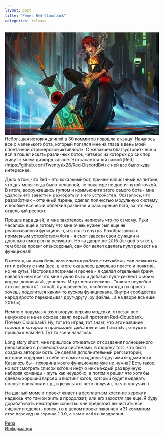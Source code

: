 ```yaml
---
layout: post
title: "Релиз Red-Cloudbank"
categories: release
---
```

<img src="/images/fulls/07.jpg" class="fit image">
Небольшая история длиной в 30 коммитов подошла к концу! Началось все с маленького бота, который попался мне на глаза в день моей спонтанной стримерской активности. С желанием благоустроить все и вся я пошел искать различных ботов, четверо из которых до сих пор живут в моем дискорд канале. Что касается той самой [Red](https://github.com/Twentysix26/Red-DiscordBot) с ней все было куда интереснее.

Дело в том, что Red - это локальный бот, причем написанный на питоне, что для меня тогда было желанной, не пока еще не достигнутой точкой. В итоге, вооружившись гуглом и коммьюнити этого самого бота - мне удалось его завести и разобраться в его устройстве. Оказалось, что разработчик - отличный парень, сделал полностью модульную систему и вообще всячески облегчил развитие и расширение бота, за что ему отдельный респект.

Прошла пара дней, и мне захотелось написать что-то самому. Руки чесались еще и потому что мне очень нужен был еще не реализованный функционал, и я полез внутрь. Разобравшись с примерным устройством бота - я смог завести свои функции и довольно смотрел на результат. Но на дворе же 2016 (for god's sake!), тем более проект опенсорсный, сам бог велел сделать пулл реквест на функционал!

В итоге я, не имея большого опыта в работе с гитхабом - сел осваивать гит и работу с ним (все, в итоге оказалось довольно просто и понятно, но не суть). Настроив апстримы и прочее - я сделал отдельный бранч, наваял в нем все что мне нужно было и добавил пулл-реквест с моим кодом, довольный, донельзя. И тут меня осенило - "как же неудобно это все делать". Гитхаб, пулл реквесты, особенно когда ты просто хочешь поделиться каким-то куском функционала. Внутри сообщества народ просто перекидывал друг-другу .py файлы... а на дворе все еще 2016 =)

Немного подумав я взял вторую версию модерки, отрезал все ненужное и на ее основе сваял первый прототип Red-Cloudbank. Почему Cloudbank? Ну, тот кто играл, тот знает, что это название города, в котором и происходит действие игры Transistor, откуда и пришла к нам Red. Тут то все и началось.

Long story short, мне пришлось отказаться от создания полноценного репозитория с развесистыми системами, в сторону того, что было создано автором бота. Он сделал дополнительный репозиторий, который содержит в себе те самые созданный другими людьми коги. Казалось бы - половина моего функционала уже не нужна? Есть такое, но вот смотреть список когов и инфу о них каждый раз вручную набирая команды - жуть как неудобно, а потом я решил что хотя бы сделаю хороший парсер и листинг когов, который будет выдавать полные описания и т.д., в результате чего получил, то что получил :)

На данный момент проект живет на бесплатном [хостинге хероку](https://red-cloudbank.herokuapp.com/) и надеюсь что там он жить и продолжит, или его захостят где еще. Я буду дорабатывать некоторые аспекты: мне предстоит вычистить все лишнее и сделать поиск, но в целом проект закончен и 31 коммитом стал переход на версию 1.0.0, с чем я себя и поздравил.

[Репа](https://github.com/orels1/red-cloudbank)
<br>
[Информация](http://orels1.github.io/red-cloudbank)